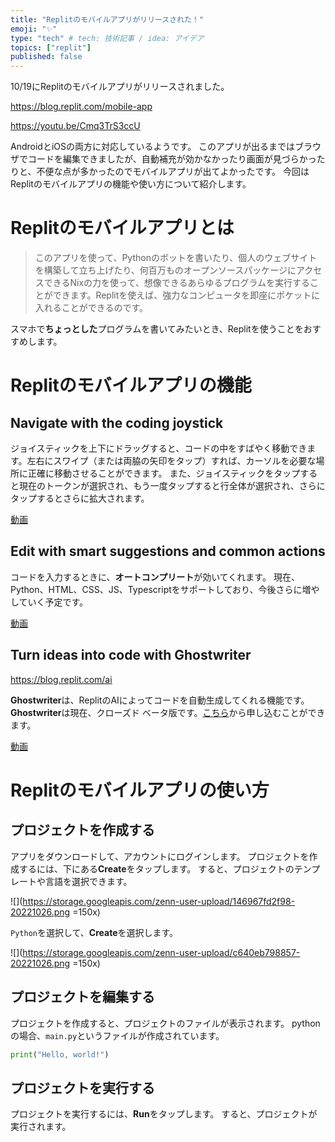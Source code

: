 ```yaml
---
title: "Replitのモバイルアプリがリリースされた！"
emoji: "✨"
type: "tech" # tech: 技術記事 / idea: アイデア
topics: ["replit"]
published: false
---
```


10/19にReplitのモバイルアプリがリリースされました。

https://blog.replit.com/mobile-app

https://youtu.be/Cmq3TrS3ccU

AndroidとiOSの両方に対応しているようです。
このアプリが出るまではブラウザでコードを編集できましたが、自動補充が効かなかったり画面が見づらかったりと、不便な点が多かったのでモバイルアプリが出てよかったです。
今回はReplitのモバイルアプリの機能や使い方について紹介します。

# Replitのモバイルアプリとは

>このアプリを使って、Pythonのボットを書いたり、個人のウェブサイトを構築して立ち上げたり、何百万ものオープンソースパッケージにアクセスできるNixの力を使って、想像できるあらゆるプログラムを実行することができます。Replitを使えば、強力なコンピュータを即座にポケットに入れることができるのです。

スマホで**ちょっとした**プログラムを書いてみたいとき、Replitを使うことをおすすめします。

# Replitのモバイルアプリの機能

## Navigate with the coding joystick

ジョイスティックを上下にドラッグすると、コードの中をすばやく移動できます。左右にスワイプ（または両脇の矢印をタップ）すれば、カーソルを必要な場所に正確に移動させることができます。
また、ジョイスティックをタップすると現在のトークンが選択され、もう一度タップすると行全体が選択され、さらにタップするとさらに拡大されます。

[動画](https://blog.repl.it/images/mobile-app/joystick_demo.mp4)

## Edit with smart suggestions and common actions

コードを入力するときに、**オートコンプリート**が効いてくれます。
現在、Python、HTML、CSS、JS、Typescriptをサポートしており、今後さらに増やしていく予定です。

[動画](https://blog.repl.it/images/mobile-app/suggestions_demo.mp4)

## Turn ideas into code with Ghostwriter

https://blog.replit.com/ai

**Ghostwriter**は、ReplitのAIによってコードを自動生成してくれる機能です。
**Ghostwriter**は現在、クローズド ベータ版です。[こちら](https://replit.com/@amasad/GhostWriter-Early-Access?v=1)から申し込むことができます。

[動画](https://blog.repl.it/images/mobile-app/ghostwriter_demo.mp4)

# Replitのモバイルアプリの使い方

## プロジェクトを作成する

アプリをダウンロードして、アカウントにログインします。
プロジェクトを作成するには、下にある**Create**をタップします。
すると、プロジェクトのテンプレートや言語を選択できます。

![](https://storage.googleapis.com/zenn-user-upload/146967fd2f98-20221026.png =150x)

`Python`を選択して、**Create**を選択します。

![](https://storage.googleapis.com/zenn-user-upload/c640eb798857-20221026.png =150x)

## プロジェクトを編集する

プロジェクトを作成すると、プロジェクトのファイルが表示されます。
pythonの場合、`main.py`というファイルが作成されています。
```python:main.py
print("Hello, world!")
```

## プロジェクトを実行する

プロジェクトを実行するには、**Run**をタップします。
すると、プロジェクトが実行されます。
